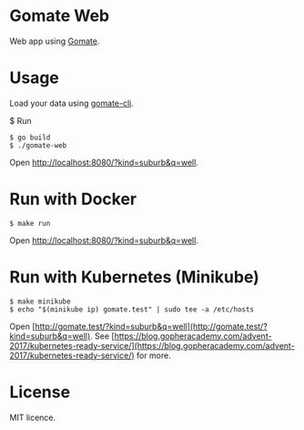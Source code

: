 # Gomate Web
Web app using [Gomate](https://github.com/krasio/gomate).

# Usage
Load your data using [gomate-cli](https://github.com/krasio/gomate-cli).

$ Run
```
$ go build
$ ./gomate-web
```

Open [http://localhost:8080/?kind=suburb&q=well](http://localhost:8080/?kind=suburb&q=well).

# Run with Docker
```
$ make run
```

Open [http://localhost:8080/?kind=suburb&q=well](http://localhost:8080/?kind=suburb&q=well).

# Run with Kubernetes (Minikube)
```
$ make minikube
$ echo "$(minikube ip) gomate.test" | sudo tee -a /etc/hosts
```

Open [http://gomate.test/?kind=suburb&q=well](http://gomate.test/?kind=suburb&q=well).
See [https://blog.gopheracademy.com/advent-2017/kubernetes-ready-service/](https://blog.gopheracademy.com/advent-2017/kubernetes-ready-service/) for more.

# License
MIT licence.

